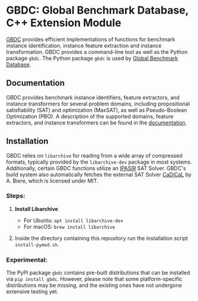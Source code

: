 # GBDC: Global Benchmark Database, C++ Extension Module

<!--
[![Linux Build-Test](https://github.com/Udopia/gbdc/actions/workflows/linux_build_test.yml/badge.svg?branch=master)](https://github.com/Udopia/gbdc/actions/workflows/linux_build_test.yml)
[![MacOS Build-Test](https://github.com/Udopia/gbdc/actions/workflows/macos_build_test.yml/badge.svg?branch=master)](https://github.com/Udopia/gbdc/actions/workflows/macos_build_test.yml)
[![Windows Build-Test](https://github.com/Udopia/gbdc/actions/workflows/windows_build_test.yml/badge.svg?branch=master)](https://github.com/Udopia/gbdc/actions/workflows/windows_build_test.yml)
-->

[GBDC](https://github.com/Udopia/gbdc) provides efficient implementations of functions for benchmark instance identification, instance feature extraction and instance transformation.
GBDC provides a command-line tool as well as the Python package `gbdc`.
The Python package `gbdc` is used by [Global Benchmark Database](https://github.com/Udopia/gbd).

## Documentation

GBDC provides benchmark instance identifiers, feature extractors, and instance transformers for several problem domains, including propositional satisfiability (SAT) and optimization (MaxSAT), as well as Pseudo-Boolean Optimization (PBO).
A description of the supported domains, feature extractors, and instance transformers can be found in the [documentation](https://udopia.github.io/gbdc/doc/Index.html).

## Installation

GBDC relies on `libarchive` for reading from a wide array of compressed formats, typically provided by the `libarchive-dev` package in most systems. Additionally, certain GBDC functions utilize an [IPASIR](https://github.com/biotomas/ipasir) SAT Solver. GBDC's build system also automatically fetches the external SAT Solver [CaDiCaL](http://fmv.jku.at/cadical/) by A. Biere, which is licensed under MIT.

### Steps:
1. **Install Libarchive**
   - For Ubuntu: `apt install libarchive-dev`
   - For macOS: `brew install libarchive`

2. Inside the directory containing this repository run the installation script `install-pymod.sh`.

### Experimental:
The PyPI package `gbdc` contains pre-built distributions that can be installed via `pip install gbdc`. However, please note that some platform-specific distributions may be missing, and the existing ones have not undergone extensive testing yet.


<!-- #### Shipped Dependencies

* A copy of the command-line argument parser by P. S. Kumar [`argparse.h`](https://github.com/p-ranav/argparse) (MIT licensed) resides in the `lib` folder.

* A copy of the [MD5 hash](https://github.com/CommanderBubble/MD5) implementation by M. Lloyd (MIT licensed) resides in the `lib` folder. -->


<!-- ## Publications

* Gate feature extraction uses our gate recognition algorithm which is described in the following publications:

    * [*Recognition of Nested Gates in CNF Formulas* (SAT 2015, Iser et al.)](https://rdcu.be/czCr1)

    * [*Recognition and Exploitation of Gate Structure in SAT Solving* (2020, Iser)](https://d-nb.info/1209199122/34)

* The Python module `gbdc` is used in our project [GBD Benchmark Database](https://github.com/Udopia/gbd)

    * [*Collaborative Management of Benchmark Instances and their Attributes* (2020, Iser et al.)](https://arxiv.org/pdf/2009.02995.pdf) -->
